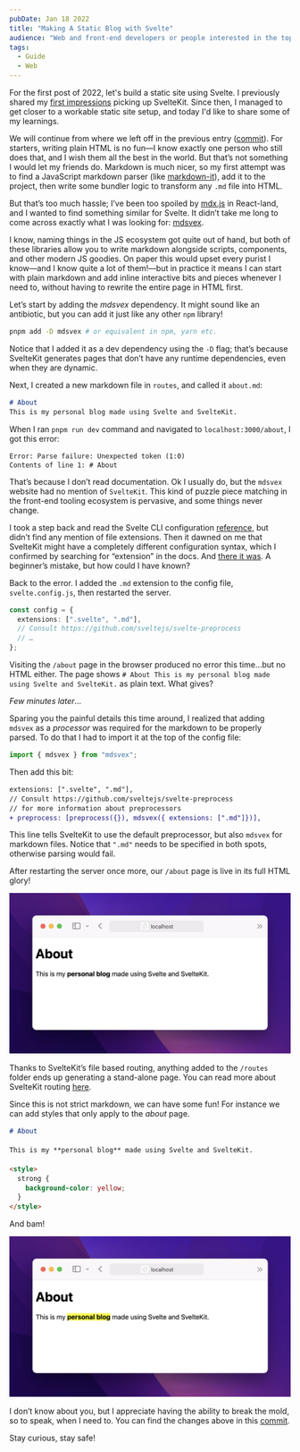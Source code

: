 ```yaml
---
pubDate: Jan 18 2022
title: "Making A Static Blog with Svelte"
audience: "Web and front-end developers or people interested in the topic"
tags:
  - Guide
  - Web
---
```


For the first post of 2022, let's build a static site using Svelte. I previously
shared my [first impressions](https://redalemeden.com/blog/2021/picking-up-svelte) picking up
SvelteKit. Since then, I managed to get closer to a workable static site setup,
and today I'd like to share some of my learnings.

We will continue from where we left off in the previous entry
([commit](https://github.com/kaishin/svelte-starter/commit/e108b31282d128e79743b3d2abbad9a27224d6e0)).
For starters, writing plain HTML is no fun—I know exactly one person who still
does that, and I wish them all the best in the world. But that’s not something I
would let my friends do. Markdown is much nicer, so my first attempt was to find
a JavaScript markdown parser (like
[markdown-it](https://github.com/markdown-it/markdown-it)), add it to the
project, then write some bundler logic to transform any `.md` file into HTML.

But that’s too much hassle; I’ve been too spoiled by [mdx.js](https://mdxjs.com)
in React-land, and I wanted to find something similar for Svelte. It didn’t take
me long to come across exactly what I was looking for:
[mdsvex](https://mdsvex.com).

I know, naming things in the JS ecosystem got quite out of hand, but both of
these libraries allow you to write markdown alongside scripts, components, and
other modern JS goodies. On paper this would upset every purist I know—and I
know quite a lot of them!—but in practice it means I can start with plain
markdown and add inline interactive bits and pieces whenever I need to, without
having to rewrite the entire page in HTML first.

Let’s start by adding the *mdsvex* dependency. It might sound like an
antibiotic, but you can add it just like any other `npm` library!

```sh
pnpm add -D mdsvex # or equivalent in npm, yarn etc.
```

Notice that I added it as a dev dependency using the `-D` flag; that’s because
SvelteKit generates pages that don’t have any runtime dependencies, even when
they are dynamic.

Next, I created a new markdown file in `routes`, and called it `about.md`:

```md
# About
This is my personal blog made using Svelte and SvelteKit.
```

When I ran `pnpm run dev` command and navigated to `localhost:3000/about`, I got
this error:

```console
Error: Parse failure: Unexpected token (1:0)
Contents of line 1: # About
```

That’s because I don’t read documentation. Ok I usually do, but the `mdsvex`
website had no mention of `SvelteKit`. This kind of puzzle piece matching in the
front-end tooling ecosystem is pervasive, and some things never change.

I took a step back and read the Svelte CLI configuration
[reference](https://wmzy.github.io/svelte-cli/config/#global-cli-config), but
didn’t find any mention of file extensions. Then it dawned on me that SvelteKit
might have a completely different configuration syntax, which I confirmed by
searching for “extension” in the docs. And [there it
was](https://kit.svelte.dev/docs#configuration). A beginner’s mistake, but how
could I have known?

Back to the error. I added the `.md` extension to the config file,
`svelte.config.js`, then restarted the server.

```typescript
const config = {
  extensions: [".svelte", ".md"],
  // Consult https://github.com/sveltejs/svelte-preprocess
  // …
};
```

Visiting the `/about` page in the browser produced no error this time...but no
HTML either. The page shows `# About This is my personal blog made using Svelte
and SvelteKit.` as plain text. What gives?

*Few minutes later*...

Sparing you the painful details this time around, I realized that adding
`mdsvex` as a *processor* was required for the markdown to be properly parsed.
To do that I had to import it at the top of the config file:

```js
import { mdsvex } from "mdsvex";
```

Then add this bit:

```diff
extensions: [".svelte", ".md"],
// Consult https://github.com/sveltejs/svelte-preprocess
// for more information about preprocessors
+ preprocess: [preprocess({}), mdsvex({ extensions: [".md"]})],
```

This line tells SvelteKit to use the default preprocessor, but also `mdsvex` for
markdown files. Notice that `".md"` needs to be specified in both spots,
otherwise parsing would fail.

After restarting the server once more, our `/about` page is live in its full
HTML glory!

![About page preview 1](./page-preview.jpg)

Thanks to SvelteKit’s file based routing, anything added to the `/routes` folder
ends up generating a stand-alone page. You can read more about SvelteKit routing
[here](https://kit.svelte.dev/docs#routing).

Since this is not strict markdown, we can have some fun! For instance we can add
styles that only apply to the *about* page.

```md
# About

This is my **personal blog** made using Svelte and SvelteKit.

<style>
  strong {
    background-color: yellow;
  }
</style>
```

And bam!

![About page preview 2](./page-preview-highlight.jpg)

I don’t know about you, but I appreciate having the ability to break the mold,
so to speak, when I need to. You can find the changes above in this
[commit](https://github.com/kaishin/svelte-starter/commit/38ceedf4d5c6c0740a3d4479a1f9662bad7fe867).

Stay curious, stay safe!
